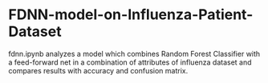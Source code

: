 # FDNN-model-on-Influenza-Patient-Dataset
fdnn.ipynb analyzes a model which combines Random Forest Classifier with a feed-forward net in a combination of attributes of influenza dataset and compares results with accuracy and confusion matrix.

